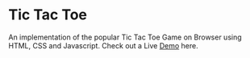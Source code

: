 # Tic Tac Toe

An implementation of the popular Tic Tac Toe Game on Browser using HTML, CSS and Javascript. Check out a Live [Demo](https://codepen.io/harshcasper/pen/bGdZwOJ) here.
